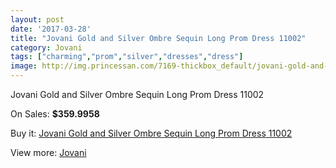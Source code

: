 ```yaml
---
layout: post
date: '2017-03-28'
title: "Jovani Gold and Silver Ombre Sequin Long Prom Dress 11002"
category: Jovani
tags: ["charming","prom","silver","dresses","dress"]
image: http://img.princessan.com/7169-thickbox_default/jovani-gold-and-silver-ombre-sequin-long-prom-dress-11002.jpg
---
```

Jovani Gold and Silver Ombre Sequin Long Prom Dress 11002

On Sales: **$359.9958**
<a href="https://www.princessan.com/en/jovani/3191-jovani-gold-and-silver-ombre-sequin-long-prom-dress-11002.html"><amp-img layout="responsive" width="600" height="600" src="//img.princessan.com/7169-thickbox_default/jovani-gold-and-silver-ombre-sequin-long-prom-dress-11002.jpg" alt="Jovani Gold and Silver Ombre Sequin Long Prom Dress 11002 0" /></a>
<a href="https://www.princessan.com/en/jovani/3191-jovani-gold-and-silver-ombre-sequin-long-prom-dress-11002.html"><amp-img layout="responsive" width="600" height="600" src="//img.princessan.com/7171-thickbox_default/jovani-gold-and-silver-ombre-sequin-long-prom-dress-11002.jpg" alt="Jovani Gold and Silver Ombre Sequin Long Prom Dress 11002 1" /></a>
<a href="https://www.princessan.com/en/jovani/3191-jovani-gold-and-silver-ombre-sequin-long-prom-dress-11002.html"><amp-img layout="responsive" width="600" height="600" src="//img.princessan.com/7170-thickbox_default/jovani-gold-and-silver-ombre-sequin-long-prom-dress-11002.jpg" alt="Jovani Gold and Silver Ombre Sequin Long Prom Dress 11002 2" /></a>

Buy it: [Jovani Gold and Silver Ombre Sequin Long Prom Dress 11002](https://www.princessan.com/en/jovani/3191-jovani-gold-and-silver-ombre-sequin-long-prom-dress-11002.html "Jovani Gold and Silver Ombre Sequin Long Prom Dress 11002")

View more: [Jovani](https://www.princessan.com/en/26-jovani "Jovani")